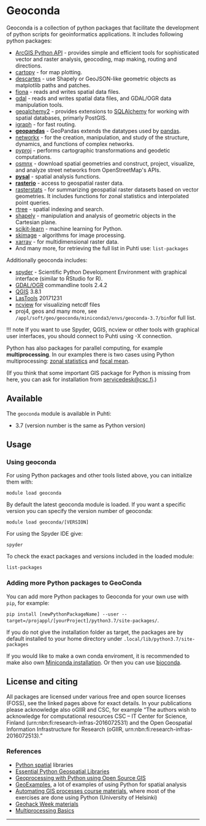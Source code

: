 # Geoconda

Geoconda is a collection of python packages that facilitate the
development of python scripts for geoinformatics applications. It
includes following python packages:

-   [ArcGIS Python API](https://developers.arcgis.com/python/) - provides simple and efficient tools for sophisticated vector and raster analysis, geocoding, map making, routing and directions. 
-   [cartopy] - for map plotting.
-   [descartes] - use Shapely or GeoJSON-like geometric objects as matplotlib paths and patches.
-   [fiona] - reads and writes spatial data files.
-   [gdal] - reads and writes spatial data files, and GDAL/OGR data manipulation tools.
-   [geoalchemy2]  - provides extensions to [SQLAlchemy] for working with spatial databases, primarly PostGIS.
-   [igraph](https://igraph.org/python/) - for fast routing.
-   **[geopandas]** - GeoPandas extends the datatypes used by [pandas].
-   [networkx] - for the creation, manipulation, and study of the structure, dynamics, and functions of complex networks.
-   [pyproj] - performs cartographic transformations and geodetic computations.
-   [osmnx] - download spatial geometries and construct, project, visualize, and analyze street networks from
    OpenStreetMap's APIs.
-   **[pysal]** - spatial analysis functions.    
-   **[rasterio]** - access to geospatial raster data.
-   [rasterstats] - for summarizing geospatial raster datasets based on
    vector geometries. It includes functions for zonal statistics and
    interpolated point queries.
-   [rtree] - spatial indexing and search.
-   [shapely] - manipulation and analysis of geometric objects in the Cartesian plane.
-   [scikit-learn] - machine learning for Python.
-   [skimage] -  algorithms for image processing.
-   [xarray](http://xarray.pydata.org) - for multidimensional raster data. 
-   And many more, for retrieving the full list in Puhti use:
    `list-packages`

Additionally geoconda includes:

-   [spyder] - Scientific Python Development Environment with graphical interface (similar to RStudio for R). 
-   [GDAL/OGR](GDAL) commandline tools 2.4.2 
-   [QGIS](QGIS) 3.8.1
-   [LasTools](LasTools) 20171231
-   [ncview](http://cirrus.ucsd.edu/~pierce/software/ncview/quick_intro.html) for visualizing netcdf files
-   proj4, geos and many more, see `/appl/soft/geo/geoconda/miniconda3/envs/geoconda-3.7/bin`for full
    list.
    
!!! note
    If you want to use Spyder, QGIS, ncview or other tools with graphical user interfaces, you should connect to Puhti using -X connection.

Python has also packages for parallel computing, for example
**multiprocessing**. In our examples there is two cases using Python
multiprocessing: [zonal statistics] and [focal mean].

(If you think that some important GIS package for Python is missing from
here, you can ask for installation from servicedesk@csc.fi.)

## Available

The `geoconda` module is available in Puhti:

* 3.7 (version number is the same as Python version)



## Usage

### Using geoconda

For using Python packages and other tools listed above, you can initialize them with:

`module load geoconda`

By default the latest geoconda module is loaded. If you want a specific version you can specify the version number of geoconda:

`module load geoconda/[VERSION]`

For using the Spyder IDE give:

`spyder`

To check the exact packages and versions included in the loaded module:

`list-packages`
 

### Adding more Python packages to GeoConda

You can add more Python packages to Geoconda for your own use with `pip`, for example:

`pip install [newPythonPackageName] --user --target=/projappl/[yourProject]/python3.7/site-packages/`.

If you do not give the installation folder as target, the packages are by default installed to your home directory under
`.local/lib/python3.7/site-packages`

If you would like to make a own conda enviroment, it is recommended to make also own [Miniconda installation](../#support/tutorials/conda/). Or then you can use [bioconda](../#apps/bioconda/).


## License and citing

All packages are licensed under various free and open source licenses (FOSS), see the linked pages above for exact details.
In your publications please acknowledge also oGIIR and CSC, for example “The authors wish to acknowledge for computational resources CSC – IT Center for Science, Finland (urn:nbn:fi:research-infras-2016072531) and the Open Geospatial Information Infrastructure for Research (oGIIR, urn:nbn:fi:research-infras-2016072513).”

### References


-   [Python spatial] libraries
-   [Essential Python Geospatial Libraries]
-   [Geoprocessing with Python using Open Source GIS]
-   [GeoExamples], a lot of examples of using Python for spatial analysis
-   [Automating GIS processes course materials], where most of the exercises are done using Python (University of Helsinki)
-   [Geohack Week materials]
-   [Multiprocessing Basics]

------------------------------------------------------------------------


  [Conda]: https://conda.io/docs/
  [cartopy]: http://scitools.org.uk/cartopy/
  [descartes]: https://pypi.python.org/pypi/descartes
  [fiona]: https://pypi.python.org/pypi/Fiona
  [gdal]: https://pypi.python.org/pypi/GDAL
  [geoalchemy2]: https://geoalchemy-2.readthedocs.io/en/latest/
  [SQLAlchemy]: http://sqlalchemy.org 
  [geopandas]: http://geopandas.org/
  [pandas]: http://pandas.pydata.org 
  [networkx]: https://networkx.github.io/
  [pyproj]: https://pypi.python.org/pypi/pyproj?
  [pysal]: http://pysal.readthedocs.io/en/latest/
  [osmnx]: https://osmnx.readthedocs.io/en/stable/index.html
  [rasterio]: https://mapbox.github.io/rasterio/
  [rasterstats]: http://pythonhosted.org/rasterstats/
  [rtree]: http://toblerity.org/rtree/
  [shapely]: https://pypi.python.org/pypi/Shapely
  [skimage]: http://scikit-image.org/
  [scikit-learn]: https://scikit-learn.org/stable/
  [pdal]: https://github.com/PDAL/python
  [snappy]: https://senbox.atlassian.net/wiki/spaces/SNAP/pages/19300362/How+to+use+the+SNAP+API+from+Python
  [SNAP]: https://research.csc.fi/-/snap
  [spyder]: https://pythonhosted.org/spyder/
  [-X connection or NoMachine for Windows users]: https://research.csc.fi/csc-guide-connecting-the-servers-of-csc
  [zonal statistics]: https://github.com/csc-training/geocomputing/tree/master/python/zonal_stats
  [focal mean]: https://github.com/csc-training/geocomputing/tree/master/python/focal_mean
  [geo-env]: https://research.csc.fi/-/geo-env
  [Python]: https://research.csc.fi/-/python
  [Conda environments]: https://conda.io/docs/user-guide/tasks/manage-environments.html#
  [Bioconda]: https://research.csc.fi/-/bioconda
  [Python spatial]: https://github.com/SpatialPython/spatial_python/blob/master/packages.md
  [Essential Python Geospatial Libraries]: http://spatialdemography.org/essential-python-geospatial-libraries/
  [Geoprocessing with Python using Open Source GIS]: http://www.gis.usu.edu/%7Echrisg/python/2009/
  [GeoExamples]: http://geoexamples.blogspot.fi/
  [Automating GIS processes course materials]: https://automating-gis-processes.github.io
  [Geohack Week materials]: https://geohackweek.github.io/schedule.html
  [Multiprocessing Basics]: https://pymotw.com/2/multiprocessing/basics.html
